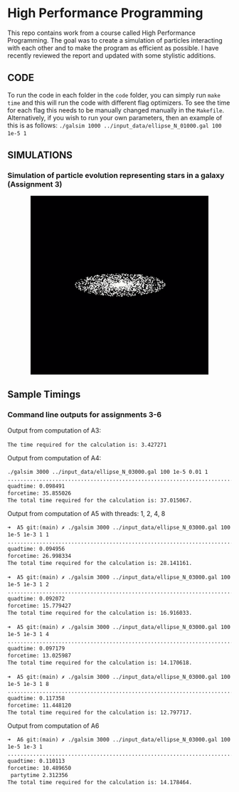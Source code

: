 # High Performance Programming

This repo contains work from a course called High Performance Programming. The goal was to create a simulation of particles interacting with each other and to make the program as efficient as possible. I have recently reviewed the report and updated with some stylistic additions.

## CODE

To run the code in each folder in the `code` folder, you can simply run `make time` and this will run the code with different flag optimizers. To see the time for each flag this needs to be manually changed manually in the `Makefile`. Alternatively, if you wish to run your own parameters, then an example of this is as follows:
`./galsim 1000 ../input_data/ellipse_N_01000.gal 100 1e-5 1`

## SIMULATIONS

### Simulation of particle evolution representing stars in a galaxy (Assignment 3)
<p align="center">
  <img src="https://github.com/K843Barber/HPP_project/blob/main/images/space.gif" width=400px;>
</p>

##  Sample Timings

### Command line outputs for assignments 3-6

Output from computation of A3:

`The time required for the calculation is: 3.427271`

Output from computation of A4:
```
./galsim 3000 ../input_data/ellipse_N_03000.gal 100 1e-5 0.01 1
....................................................................................................
quadtime: 0.098491
forcetime: 35.855026
The total time required for the calculation is: 37.015067.
```
Output from computation of A5 with threads: 1, 2, 4, 8
```
➜  A5 git:(main) ✗ ./galsim 3000 ../input_data/ellipse_N_03000.gal 100 1e-5 1e-3 1 1
....................................................................................................
quadtime: 0.094956
forcetime: 26.998334
The total time required for the calculation is: 28.141161.

➜  A5 git:(main) ✗ ./galsim 3000 ../input_data/ellipse_N_03000.gal 100 1e-5 1e-3 1 2
....................................................................................................
quadtime: 0.092072
forcetime: 15.779427
The total time required for the calculation is: 16.916033.

➜  A5 git:(main) ✗ ./galsim 3000 ../input_data/ellipse_N_03000.gal 100 1e-5 1e-3 1 4
....................................................................................................
quadtime: 0.097179
forcetime: 13.025987
The total time required for the calculation is: 14.170618.

➜  A5 git:(main) ✗ ./galsim 3000 ../input_data/ellipse_N_03000.gal 100 1e-5 1e-3 1 8
....................................................................................................
quadtime: 0.117358
forcetime: 11.448120
The total time required for the calculation is: 12.797717.
```
Output from computation of A6
```
➜  A6 git:(main) ✗ ./galsim 3000 ../input_data/ellipse_N_03000.gal 100 1e-5 1e-3 1
....................................................................................................
quadtime: 0.110113
forcetime: 10.489650
 partytime 2.312356
The total time required for the calculation is: 14.178464.
```
